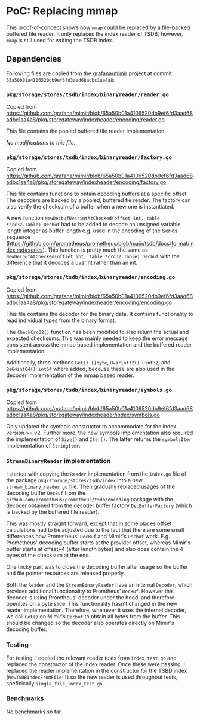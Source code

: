 # PoC: Replacing mmap

This proof-of-concept shows how `mmap` could be replaced by a file-backed buffered file reader.
It only replaces the index reader of TSDB, however, `mmap` is still used for writing the TSDB index.

## Dependencies

Following files are copied from the [grafana/mimir](https://github.com/grafana/mimir) project at commit `65a50b01a4106520db9ef6fd3aad68adbc1aa4a8`:

### `pkg/storage/stores/tsdb/index/binaryreader/reader.go`

Copied from https://github.com/grafana/mimir/blob/65a50b01a4106520db9ef6fd3aad68adbc1aa4a8/pkg/storegateway/indexheader/encoding/reader.go

This file contains the pooled buffered file reader implementation.

_No modifications to this file._

### `pkg/storage/stores/tsdb/index/binaryreader/factory.go`

Copied from https://github.com/grafana/mimir/blob/65a50b01a4106520db9ef6fd3aad68adbc1aa4a8/pkg/storegateway/indexheader/encoding/factory.go

This file contains functions to obtain decoding buffers at a specific offset. The decoders are backed by a pooled, buffered fie reader. The factory can also verify the checksum of a buffer when a new one is instantiated.

A new function `NewDecbufUvarintAtChecked(offset int, table *crc32.Table) Decbuf` had to be added to decode an unsigned variable length integer as buffer length e.g. used in the encoding of the Series sequence (https://github.com/prometheus/prometheus/blob/main/tsdb/docs/format/index.md#series). This function is pretty much the same as `NewDecbufAtChecked(offset int, table *crc32.Table) Decbuf` with the difference that it decodes a uvarint rather than an int.

### `pkg/storage/stores/tsdb/index/binaryreader/encoding.go`

Copied from https://github.com/grafana/mimir/blob/65a50b01a4106520db9ef6fd3aad68adbc1aa4a8/pkg/storegateway/indexheader/encoding/encoding.go

This file contains the decoder for the binary data. It contains functionality to read individual types from the binary format.

The `CheckCrc32()` function has been modified to also return the actual and expected checksums. This was mainly needed to keep the error message consistent across the mmap based implementation and the buffered reader implementation.

Additionally, three methods `Get() []byte`, `Uvarint32() uint32`, and `Be64int64() int64` where added, because these are also used in the decoder implementation of the mmap based reader.

### `pkg/storage/stores/tsdb/index/binaryreader/symbols.go`

Copied from https://github.com/grafana/mimir/blob/65a50b01a4106520db9ef6fd3aad68adbc1aa4a8/pkg/storegateway/indexheader/index/symbols.go

Only updated the symbols constructor to accommodate for the index version >= v2. Further more, the new symbols implementation also required the implementation of `Size()` and `Iter()`. The latter returns the `symbolsIter` implementation of `StringIter`.

### `StreamBinaryReader` implementation

I started with copying the `Reader` implementation from the `index.go` file of the package `pkg/storage/stores/tsdb/index` into a new `stream_binary_reader.go` file.
Then gradually replaced usages of the decoding buffer `DecBuf` from the `github.com/prometheus/prometheus/tsdb/encoding` package with the decoder obtained from the decoder buffer factory `DecBufferFactory` (which is backed by the buffered file reader).

This was mostly straight forward, except that in some places offset calculations had to be adjusted due to the fact that there are some small differences how Prometheus' `DecBuf` and Mimir's `Decbuf` work. E.g. Prometheus' decoding buffer starts at the provider offset, whereas Mimir's buffer starts at offset+4 (after length bytes) and also does contain the 4 bytes of the checksum at the end.

One tricky part was to close the decoding buffer after usage so the buffer and file pointer resources are released properly.

Both the `Reader` and the `StreamBinaryReader` have an internal `Decoder`, which provides additional functionality to Promtheus' `DecBuf`. However this decoder is using Promtheus' decoder under the hood, and therefore operates on a byte slice. This functionality hasn't changed in the new reader implementation. Therefore, whenever it uses the internal decoder, we call `Get()` on Mimir's `Decbuf` to obtain all bytes from the buffer. This should be changed so the decoder also operates directly on Mimir's decoding buffer.

### Testing

For testing, I copied the relevant reader tests from `index_test.go` and replaced the constructor of the index reader. Once these were passing, I replaced the reader implementation in the constructor for the TSBD index (`NewTSDBIndexFromFile()`) so the new reader is used throughout tests, speficically `single_file_index_test.go`.

### Benchmarks

No benchmarks so far.
